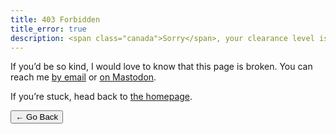 ```yaml
---
title: 403 Forbidden
title_error: true
description: <span class="canada">Sorry</span>, your clearance level isn't high enough!
---
```


<div class=" [ box  box--error ] [ flow ] ">
    <p>If you’d be so kind, I would love to know that this page is broken. You can reach me <a href="mailto:{{ author.email }}">by email</a> or <a href="https://{{ author.mastodon_domain }}/users/{{ author.mastodon.split('@') | first }}">on Mastodon</a>.</p>
    <p>If you’re stuck, head back to <a href="/">the homepage</a>.</p>
</div>

<nav class=" [ grid ] [ navigator ] " aria-label="Error Navigation">
    <button onclick="history.back(-1)" aria-label="Go back">← Go Back</button>
</nav>
